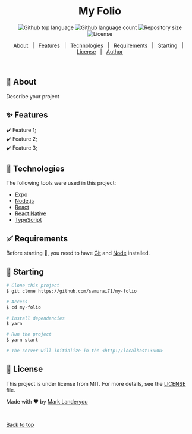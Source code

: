 <!-- <div align="center" id="top">
  <img src="./.github/app.gif" alt="My Folio" /> -->

  <!-- &#xa0; -->

  <!-- <a href="https://myfolio.netlify.app">Demo</a> -->
</div>

<h1 align="center">My Folio</h1>

<p align="center">
  <img alt="Github top language" src="https://img.shields.io/github/languages/top/samurai71/my-folio?color=56BEB8">

  <img alt="Github language count" src="https://img.shields.io/github/languages/count/samurai71/my-folio?color=56BEB8">

  <img alt="Repository size" src="https://img.shields.io/github/repo-size/samurai71/my-folio?color=56BEB8">

  <img alt="License" src="https://img.shields.io/github/license/samurai71/my-folio?color=56BEB8">

  <!-- <img alt="Github issues" src="https://img.shields.io/github/issues/samurai71/my-folio?color=56BEB8" /> -->

  <!-- <img alt="Github forks" src="https://img.shields.io/github/forks/samurai71/my-folio?color=56BEB8" /> -->

  <!-- <img alt="Github stars" src="https://img.shields.io/github/stars/samurai71/my-folio?color=56BEB8" /> -->
</p>

<!-- Status -->

<!-- <h4 align="center">
	🚧  My Folio 🚀 Under construction...  🚧
</h4>

<hr> -->

<p align="center">
  <a href="#dart-about">About</a> &#xa0; | &#xa0; 
  <a href="#sparkles-features">Features</a> &#xa0; | &#xa0;
  <a href="#rocket-technologies">Technologies</a> &#xa0; | &#xa0;
  <a href="#white_check_mark-requirements">Requirements</a> &#xa0; | &#xa0;
  <a href="#checkered_flag-starting">Starting</a> &#xa0; | &#xa0;
  <a href="#memo-license">License</a> &#xa0; | &#xa0;
  <a href="https://github.com/samurai71" target="_blank">Author</a>
</p>

<br>

## :dart: About

Describe your project

## :sparkles: Features

:heavy_check_mark: Feature 1;\
:heavy_check_mark: Feature 2;\
:heavy_check_mark: Feature 3;

## :rocket: Technologies

The following tools were used in this project:

- [Expo](https://expo.io/)
- [Node.js](https://nodejs.org/en/)
- [React](https://pt-br.reactjs.org/)
- [React Native](https://reactnative.dev/)
- [TypeScript](https://www.typescriptlang.org/)

## :white_check_mark: Requirements

Before starting :checkered_flag:, you need to have [Git](https://git-scm.com) and [Node](https://nodejs.org/en/) installed.

## :checkered_flag: Starting

```bash
# Clone this project
$ git clone https://github.com/samurai71/my-folio

# Access
$ cd my-folio

# Install dependencies
$ yarn

# Run the project
$ yarn start

# The server will initialize in the <http://localhost:3000>
```

## :memo: License

This project is under license from MIT. For more details, see the [LICENSE](LICENSE.md) file.

Made with :heart: by <a href="https://github.com/samurai71" target="_blank">Mark Landeryou</a>

&#xa0;

<a href="#top">Back to top</a>
